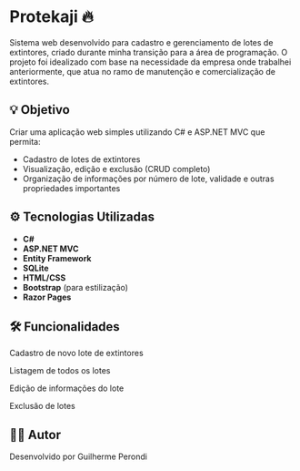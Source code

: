 # Protekaji 🔥

Sistema web desenvolvido para cadastro e gerenciamento de lotes de extintores, criado durante minha transição para a área de programação. O projeto foi idealizado com base na necessidade da empresa onde trabalhei anteriormente, que atua no ramo de manutenção e comercialização de extintores.

## 💡 Objetivo

Criar uma aplicação web simples utilizando C# e ASP.NET MVC que permita:
- Cadastro de lotes de extintores
- Visualização, edição e exclusão (CRUD completo)
- Organização de informações por número de lote, validade e outras propriedades importantes

## ⚙️ Tecnologias Utilizadas

- **C#**
- **ASP.NET MVC**
- **Entity Framework**
- **SQLite**
- **HTML/CSS**
- **Bootstrap** (para estilização)
- **Razor Pages**
  
## 🛠 Funcionalidades
 Cadastro de novo lote de extintores

 Listagem de todos os lotes

 Edição de informações do lote

 Exclusão de lotes
 
## 👨‍💻 Autor
Desenvolvido por Guilherme Perondi
